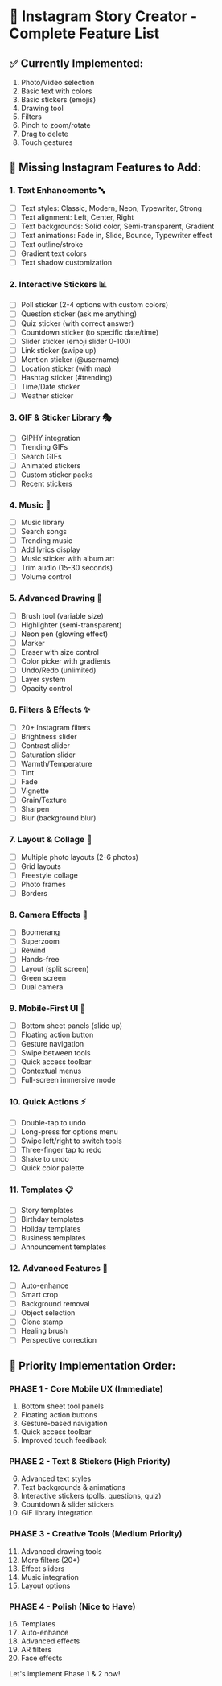 # 📱 Instagram Story Creator - Complete Feature List

## ✅ Currently Implemented:
1. Photo/Video selection
2. Basic text with colors
3. Basic stickers (emojis)
4. Drawing tool
5. Filters
6. Pinch to zoom/rotate
7. Drag to delete
8. Touch gestures

## 🚀 Missing Instagram Features to Add:

### 1. **Text Enhancements** 🔤
- [ ] Text styles: Classic, Modern, Neon, Typewriter, Strong
- [ ] Text alignment: Left, Center, Right
- [ ] Text backgrounds: Solid color, Semi-transparent, Gradient
- [ ] Text animations: Fade in, Slide, Bounce, Typewriter effect
- [ ] Text outline/stroke
- [ ] Gradient text colors
- [ ] Text shadow customization

### 2. **Interactive Stickers** 📊
- [ ] Poll sticker (2-4 options with custom colors)
- [ ] Question sticker (ask me anything)
- [ ] Quiz sticker (with correct answer)
- [ ] Countdown sticker (to specific date/time)
- [ ] Slider sticker (emoji slider 0-100)
- [ ] Link sticker (swipe up)
- [ ] Mention sticker (@username)
- [ ] Location sticker (with map)
- [ ] Hashtag sticker (#trending)
- [ ] Time/Date sticker
- [ ] Weather sticker

### 3. **GIF & Sticker Library** 🎭
- [ ] GIPHY integration
- [ ] Trending GIFs
- [ ] Search GIFs
- [ ] Animated stickers
- [ ] Custom sticker packs
- [ ] Recent stickers

### 4. **Music** 🎵
- [ ] Music library
- [ ] Search songs
- [ ] Trending music
- [ ] Add lyrics display
- [ ] Music sticker with album art
- [ ] Trim audio (15-30 seconds)
- [ ] Volume control

### 5. **Advanced Drawing** 🎨
- [ ] Brush tool (variable size)
- [ ] Highlighter (semi-transparent)
- [ ] Neon pen (glowing effect)
- [ ] Marker
- [ ] Eraser with size control
- [ ] Color picker with gradients
- [ ] Undo/Redo (unlimited)
- [ ] Layer system
- [ ] Opacity control

### 6. **Filters & Effects** ✨
- [ ] 20+ Instagram filters
- [ ] Brightness slider
- [ ] Contrast slider
- [ ] Saturation slider
- [ ] Warmth/Temperature
- [ ] Tint
- [ ] Fade
- [ ] Vignette
- [ ] Grain/Texture
- [ ] Sharpen
- [ ] Blur (background blur)

### 7. **Layout & Collage** 📐
- [ ] Multiple photo layouts (2-6 photos)
- [ ] Grid layouts
- [ ] Freestyle collage
- [ ] Photo frames
- [ ] Borders

### 8. **Camera Effects** 📸
- [ ] Boomerang
- [ ] Superzoom
- [ ] Rewind
- [ ] Hands-free
- [ ] Layout (split screen)
- [ ] Green screen
- [ ] Dual camera

### 9. **Mobile-First UI** 📱
- [ ] Bottom sheet panels (slide up)
- [ ] Floating action button
- [ ] Gesture navigation
- [ ] Swipe between tools
- [ ] Quick access toolbar
- [ ] Contextual menus
- [ ] Full-screen immersive mode

### 10. **Quick Actions** ⚡
- [ ] Double-tap to undo
- [ ] Long-press for options menu
- [ ] Swipe left/right to switch tools
- [ ] Three-finger tap to redo
- [ ] Shake to undo
- [ ] Quick color palette

### 11. **Templates** 📋
- [ ] Story templates
- [ ] Birthday templates
- [ ] Holiday templates
- [ ] Business templates
- [ ] Announcement templates

### 12. **Advanced Features** 🌟
- [ ] Auto-enhance
- [ ] Smart crop
- [ ] Background removal
- [ ] Object selection
- [ ] Clone stamp
- [ ] Healing brush
- [ ] Perspective correction

## 🎯 Priority Implementation Order:

### **PHASE 1 - Core Mobile UX** (Immediate)
1. Bottom sheet tool panels
2. Floating action buttons
3. Gesture-based navigation
4. Quick access toolbar
5. Improved touch feedback

### **PHASE 2 - Text & Stickers** (High Priority)
6. Advanced text styles
7. Text backgrounds & animations
8. Interactive stickers (polls, questions, quiz)
9. Countdown & slider stickers
10. GIF library integration

### **PHASE 3 - Creative Tools** (Medium Priority)
11. Advanced drawing tools
12. More filters (20+)
13. Effect sliders
14. Music integration
15. Layout options

### **PHASE 4 - Polish** (Nice to Have)
16. Templates
17. Auto-enhance
18. Advanced effects
19. AR filters
20. Face effects

Let's implement Phase 1 & 2 now!
